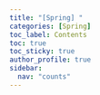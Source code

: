 ```yaml
---
title: "[Spring] "
categories: [Spring]
toc_label: Contents
toc: true
toc_sticky: true
author_profile: true
sidebar:
  nav: "counts"
---
```


<br>
